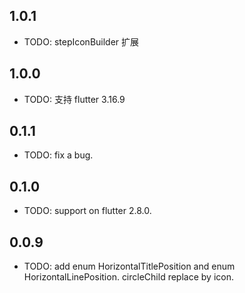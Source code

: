 ## 1.0.1

* TODO: stepIconBuilder 扩展

## 1.0.0

* TODO: 支持 flutter 3.16.9

## 0.1.1

* TODO: fix a bug.

## 0.1.0

* TODO: support on flutter 2.8.0.

## 0.0.9

* TODO: add enum  HorizontalTitlePosition and enum  HorizontalLinePosition. circleChild replace by icon.
